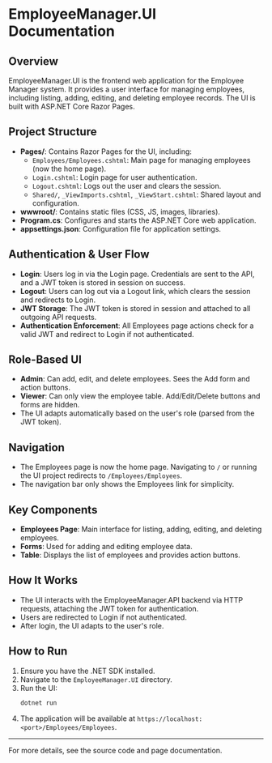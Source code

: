 # EmployeeManager.UI Documentation

## Overview
EmployeeManager.UI is the frontend web application for the Employee Manager system. It provides a user interface for managing employees, including listing, adding, editing, and deleting employee records. The UI is built with ASP.NET Core Razor Pages.

## Project Structure
- **Pages/**: Contains Razor Pages for the UI, including:
  - `Employees/Employees.cshtml`: Main page for managing employees (now the home page).
  - `Login.cshtml`: Login page for user authentication.
  - `Logout.cshtml`: Logs out the user and clears the session.
  - `Shared/`, `_ViewImports.cshtml`, `_ViewStart.cshtml`: Shared layout and configuration.
- **wwwroot/**: Contains static files (CSS, JS, images, libraries).
- **Program.cs**: Configures and starts the ASP.NET Core web application.
- **appsettings.json**: Configuration file for application settings.

## Authentication & User Flow
- **Login**: Users log in via the Login page. Credentials are sent to the API, and a JWT token is stored in session on success.
- **Logout**: Users can log out via a Logout link, which clears the session and redirects to Login.
- **JWT Storage**: The JWT token is stored in session and attached to all outgoing API requests.
- **Authentication Enforcement**: All Employees page actions check for a valid JWT and redirect to Login if not authenticated.

## Role-Based UI
- **Admin**: Can add, edit, and delete employees. Sees the Add form and action buttons.
- **Viewer**: Can only view the employee table. Add/Edit/Delete buttons and forms are hidden.
- The UI adapts automatically based on the user's role (parsed from the JWT token).

## Navigation
- The Employees page is now the home page. Navigating to `/` or running the UI project redirects to `/Employees/Employees`.
- The navigation bar only shows the Employees link for simplicity.

## Key Components
- **Employees Page**: Main interface for listing, adding, editing, and deleting employees.
- **Forms**: Used for adding and editing employee data.
- **Table**: Displays the list of employees and provides action buttons.

## How It Works
- The UI interacts with the EmployeeManager.API backend via HTTP requests, attaching the JWT token for authentication.
- Users are redirected to Login if not authenticated.
- After login, the UI adapts to the user's role.

## How to Run
1. Ensure you have the .NET SDK installed.
2. Navigate to the `EmployeeManager.UI` directory.
3. Run the UI:
   ```sh
   dotnet run
   ```
4. The application will be available at `https://localhost:<port>/Employees/Employees`.

---
For more details, see the source code and page documentation. 